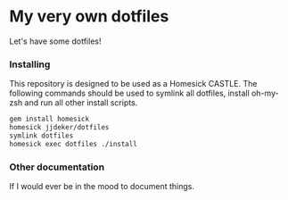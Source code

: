 My very own dotfiles
========

Let's have some dotfiles!

### Installing
This repository is designed to be used as a Homesick CASTLE. The following commands should be used to symlink all dotfiles, install oh-my-zsh and run all other install scripts.

```bash
gem install homesick
homesick jjdeker/dotfiles
symlink dotfiles
homesick exec dotfiles ./install
```

### Other documentation
If I would ever be in the mood to document things.
